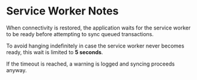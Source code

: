# Service Worker Notes

When connectivity is restored, the application waits for the service worker to be ready before attempting to sync queued transactions.

To avoid hanging indefinitely in case the service worker never becomes ready, this wait is limited to **5 seconds**.

If the timeout is reached, a warning is logged and syncing proceeds anyway.
